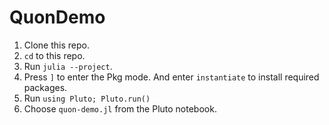 # QuonDemo

1. Clone this repo.
2. `cd` to this repo.
3. Run `julia --project`.
4. Press `]` to enter the Pkg mode. And enter `instantiate` to install required packages.
5. Run `using Pluto; Pluto.run()`
6. Choose `quon-demo.jl` from the Pluto notebook.
